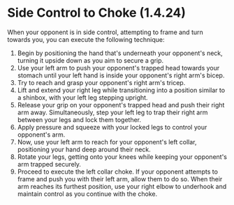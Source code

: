 # Side Control to Choke (1.4.24)

When your opponent is in side control, attempting to frame and turn towards you, you can execute the following technique:

1. Begin by positioning the hand that's underneath your opponent's neck, turning it upside down as you aim to secure a grip.
2. Use your left arm to push your opponent's trapped head towards your stomach until your left hand is inside your opponent's right arm's bicep.
3. Try to reach and grasp your opponent's right arm's tricep.
4. Lift and extend your right leg while transitioning into a position similar to a shinbox, with your left leg stepping upright.
5. Release your grip on your opponent's trapped head and push their right arm away. Simultaneously, step your left leg to trap their right arm between your legs and lock them together.
6. Apply pressure and squeeze with your locked legs to control your opponent's arm.
7. Now, use your left arm to reach for your opponent's left collar, positioning your hand deep around their neck.
8. Rotate your legs, getting onto your knees while keeping your opponent's arm trapped securely.
9. Proceed to execute the left collar choke. If your opponent attempts to frame and push you with their left arm, allow them to do so. When their arm reaches its furthest position, use your right elbow to underhook and maintain control as you continue with the choke.
